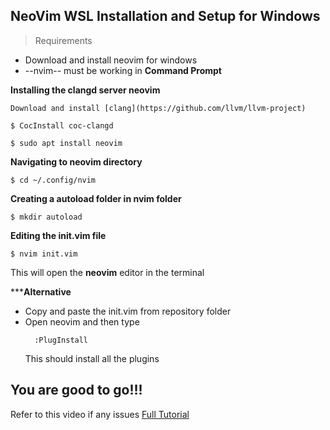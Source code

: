 ## NeoVim WSL Installation and Setup for Windows

>Requirements

* Download and install neovim for windows
* --nvim-- must be working in __Command Prompt__

**Installing the clangd server neovim**

    Download and install [clang](https://github.com/llvm/llvm-project)

    $ CocInstall coc-clangd

    $ sudo apt install neovim

**Navigating to neovim directory** 

    $ cd ~/.config/nvim

**Creating a autoload folder in nvim folder**

    $ mkdir autoload
**Editing the init.vim file** 

    $ nvim init.vim
This will open the **neovim** editor in the terminal

*****Alternative**
* Copy and paste the init.vim from repository folder
* Open neovim and then type
  ```
    :PlugInstall
  ```
  This should install all the plugins


## You are good to go!!!

Refer to this video if any issues
[Full Tutorial](https://www.youtube.com/watch?v=ZEFXeRIFvN0&t=1689s)

